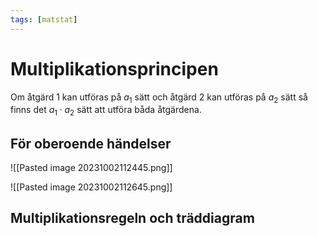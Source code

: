 ```yaml
---
tags: [matstat]
---
```

# Multiplikationsprincipen
Om åtgärd 1 kan utföras på $a_{1}$ sätt och åtgärd 2 kan utföras på $a_{2}$ sätt så finns det $a_{1}\cdot a_{2}$ sätt att utföra båda åtgärdena.

## För oberoende händelser
![[Pasted image 20231002112445.png]]

![[Pasted image 20231002112645.png]]

## Multiplikationsregeln och träddiagram

